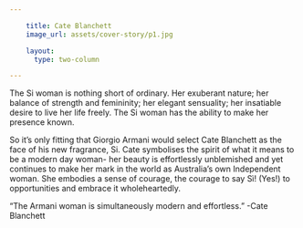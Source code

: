 ```yaml
---

    title: Cate Blanchett
    image_url: assets/cover-story/p1.jpg

    layout:
      type: two-column

---
```


The Si woman is nothing short of ordinary. Her exuberant nature; her  balance of strength and femininity; her elegant sensuality; her insatiable desire to live her life freely. The Si woman has the ability to make her presence known.

So it’s only fitting that Giorgio Armani would select Cate Blanchett as the face of  his new fragrance, Si. Cate symbolises the spirit of what it means to be a modern day woman- her beauty is effortlessly unblemished and yet continues to make her mark in the world as Australia’s own Independent woman. She embodies a sense of courage, the courage to say Sì! (Yes!) to opportunities and embrace it wholeheartedly.

“The Armani woman is simultaneously modern and effortless.” -Cate Blanchett
